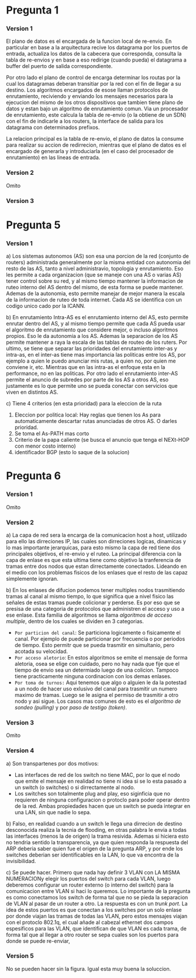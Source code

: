 # Pregunta 1

### Version 1

El plano de datos es el encargada de la funcion local de re-envio. En particular en base a la arquitectura recive los datagrama por los puertos de entrada, actualiza los datos de la cabecera que corresponda, consulta la tabla de re-envios y en base a eso redirige (cuando pueda) el datagrama a buffer del puerto de salida correspondiente. 

Por otro lado el plano de control de encarga determinar los routas por la cual los datagramas deberan transitiar por la red con el fin de llegar a su destino. Los algoritmos encargados de esose llaman protocolos de enrutamiento, reciviendo y enviando los mensajes necesarios para la ejecucion del mismo de los otros dispositivos que tambien tiene plano de datos y estan bajo un algoritmo de enrutamiento comun. Via un procesador de enrutamiento, este calcula la tabla de re-envio (o la obtiene de un SDN) con el fin de indicarle a los routers, la interface de salida para los datagrama con determinados prefixos.

La relacion principal es la tabla de re-envio, el plano de datos la consume para realizar su accion de redirrecion, mientras que el plano de datos es el encargado de generarla y introduciarla (en el caso del procesador de enrutamiento) en las lineas de entrada. 

### Version 2 
Omito 

### Version 3

# Pregunta 5

### Version 1
a) Los sistemas autonomos (AS) son esa una porcion de la red (conjunto de routers) administrada generalmente por la misma entidad con autonomia del resto de las AS, tanto a nivel administravio, topologia y enrutamiento. Eso les permite a cada organizacion (que se maneje con una AS o varias AS) tener control sobre su red, y al mismo tiempo mantener la informacion de ruteo interno del AS dentro del mismo, de esta forma se puede mantener. Ademas de la autonomia, esto permite manejar de mejor manera la escala de la informacion de ruteo de toda internet. Cada AS se identifica con un codigo unico cado por la ICANN. 

b) En enrutamiento Intra-AS es el enrutamiento interno del AS, esto permite enrutar dentro del AS, y al mismo tiempo permite que cada AS pueda usar el algoritmo de enrutamiento que considere mejor, o incluso algoritmos propios. Eso le da autonomia a los AS. 
Ademas la separacion de los AS permite mantener a raya la escala de las tablas de routeo de los ruters. 
Por ultimo, se tiene que separar las prioridades del enrutamiento inter-as y intra-as, en el inter-as tiene mas importancia las politicas entre los AS, por ejemplo a quien le puedo anunciar mis rutas, a quien no, por quien me conviene ir, etc. Mientras que en las intra-as el enfoque esta en la performance, no en las politicas. 
Por otro lado el enrutamiento inter-AS permite el anuncio de subredes por parte de los AS a otros AS, eso justamente es lo que permite uno se pueda conectar con servicios que viven en distintos AS. 

c) Tiene 4 criterios (en esta prioridad) para la eleccion de la ruta
1. Eleccion por politica local: Hay reglas que tienen los As para automaticamente descartar rutas anunciadas de otros AS. O darles prioridad. 
2. Se toma el As-PATH mas corto 
3. Criterio de la papa caliente (se busca el anuncio que tenga el NEXt-HOP con menor costo interno)
4. identificador BGP (esto lo saque de la solucion)

# Pregunta 6

### Version 1
Omito

### Version 2
a) La capa de red sera la encarga de la comunicacion host a host, utilizado para ello las dirreciones IP, las cuales son dirreciones logicas, dinamicas y lo mas importante jerarquicas, para esto mismo la capa de red tiene dos principales objetivos, el re-envio y el ruteo. La principal diferencia con la capa de enlase es que esta ultima tiene como objetivo la tranferencia de tramas entre dos nodos que estan dirrectamente conectados. Lideando en el medio con los problemas fisicos de los enlases que el resto de las capaz simplemente ignoran. 

b) En los enlases de difucion podemos tener multiples nodos trasmitiendo tramas al canal al mismo tiempo, lo que significa que a nivel fisico las señales de estas tramas puede colicionar y perderse. Es por eso que se presisa de una categoria de protocolos que administren el acceso y uso a ese enlase. Esta familia de algoritmos se llama *algoritmos de acceso multiple*, dentro de los cuales se dividen en 3 categorias.
- ``Por particion del canal``: Se particiona logicamente o fisicamente el canal. Por ejemplo de puede particionar por frecuencia o por periodos de tiempo. Esto permitr que se pueda trasmitir en simultanio, pero acotada su velocidad. 
- ``Por acceso aletorio``:  En estos algoritmos se emite el mensaje de forma aletoria, osea se elige con cuidado, pero no hay nada que fije que el tiempo de envio sea un determiado luego de una colicion. Tampoco tiene practicamente ninguna cordinacion con los demas enlases. 
- ``Por toma de turnos:`` Aqui tenemos que algo o alguien le da la potestad a un nodo de hacer uso exlusivo del canal para trasmitir un numero maximo de tramas. Luego se le asigna el permiso de trasmitir a otro nodo y asi sigue. Los casos mas comunes de esto es el *algoritmo de sondeo (pulling)* y por *paso de testigo (token)*.

### Version 3
Omito

### Version 4
a) Son transpartenes por dos motivos:
- Las interfaces de red de los switch no tiene MAC, por lo que el nodo que emite el mensaje en realidad no tiene ni idea si se lo esta pasado a un switch (o switches) o si dirrectamente al nodo. 
- Los switches son totalmente plug and play, eso siginficia que no requieren de ninguna configuracion o protoclo para poder operar dentro de la red. 
Ambas propiedades hacen que un switch se pueda integrar en una LAN, sin que nadie lo sepa. 

b) Falso, en realidad cuando a un switch le llega una dirrecion de destino desconocida realiza la tecnia de flooding, en otras palabra le envia a todas las interfaces (menos la de origen) la trama resivida. Ademas si hiciera esto no tendria sentido la transparencia, ya que quien responda la respuesta del ARP deberia saber quien fue el origen de la pregunta ARP, y por ende los switches deberian ser identificables en la LAN, lo que va encontra de la invisibilidad. 

c) Se puede hacer. Primero que nada hay definir 3 VLAN con LA MISMA NUMERACIONy elegir los puertos del switch para cada VLAN, luego deberemos configurar un router externo (o interno del switch) para la comunicacion entre VLAN si haci lo queremos. Lo importante de la pregunta es como conectamos los switch de forma tal que no se pieda la separacion de VLAN al pasar de un router a otro. La respuesta es con un *trunk port*. La idea de estos puertos es que conectan a los switches por un solo enlase por donde viajan las tramas de todas las VLAN, pero estos mensajes viajan con el protoclo 802.1q, el cual añade al cabezal ethernet dos campos espesificos para las VLAN, que identifican de que VLAN es cada trama, de forma tal que al llegar a otro router se sepa cuales son los puertos para donde se puede re-enviar,  

### Version 5

No se pueden hacer sin la figura. Igual esta muy buena la soluccion.